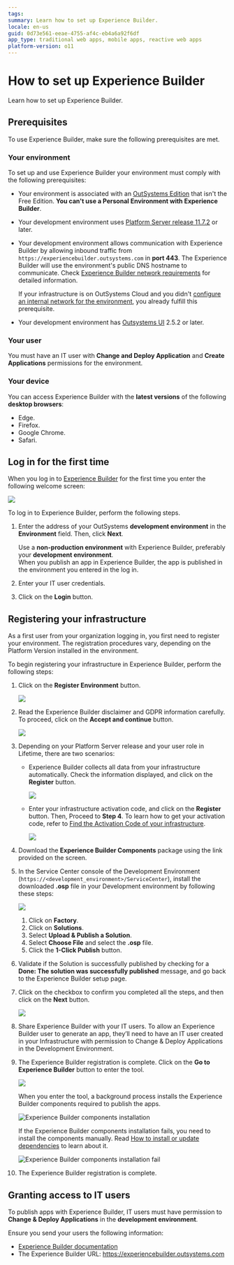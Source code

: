 ```yaml
---
tags:
summary: Learn how to set up Experience Builder.
locale: en-us
guid: 0d73e561-eeae-4755-af4c-eb4a6a92f6df
app_type: traditional web apps, mobile apps, reactive web apps
platform-version: o11
---
```

# How to set up Experience Builder

Learn how to set up Experience Builder.

## Prerequisites

To use Experience Builder, make sure the following prerequisites are met.

### Your environment

To set up and use Experience Builder your environment must comply with the following prerequisites:

* Your environment is associated with an [OutSystems Edition](https://www.outsystems.com/pricing-and-editions/) that isn't the Free Edition. **You can't use a Personal Environment with Experience Builder**.

* Your development environment uses [Platform Server release 11.7.2](https://www.outsystems.com/Downloads/ScreenDetails.aspx?MajorVersion=11&ReleaseId=19414&ComponentName=Platform+Server) or later.

* Your development environment allows communication with Experience Builder by allowing inbound traffic from `https://experiencebuilder.outsystems.com` in **port 443**. The Experience Builder will use the environment's public DNS hostname to communicate. Check [Experience Builder network requirements](../../setup-maintain/setup/network-requirements.md#experience-builder) for detailed information.

    <div class="info" markdown="1">

    If your infrastructure is on OutSystems Cloud and you didn't [configure an internal network for the environment](../../managing-the-applications-lifecycle/secure-the-applications/configure-internal-network.md), you already fulfill this prerequisite.

    </div>

* Your development environment has [Outsystems UI](https://www.outsystems.com/forge/component-overview/1385/outsystems-ui) 2.5.2 or later.

### Your user

You must have an IT user with **Change and Deploy Application** and **Create Applications** permissions for the environment.

### Your device

You can access Experience Builder with the **latest versions** of the following **desktop browsers**:

* Edge.
* Firefox.
* Google Chrome.
* Safari.

## Log in for the first time

When you log in to [Experience Builder](https://experiencebuilder.outsystems.com/) for the first time you enter the following welcome screen:

![](images/login-eb.png)

To log in to Experience Builder, perform the following steps.

1. Enter the address of your OutSystems **development environment** in the **Environment** field. Then, click **Next**.

    <div class="warning" markdown="1">

    Use a **non-production environment** with Experience Builder, preferably your **development environment**.  
    When you publish an app in Experience Builder, the app is published in the environment you entered in the log in.

    </div>

1. Enter your IT user credentials.

1. Click on the **Login** button.

## Registering your infrastructure

As a first user from your organization logging in, you first need to register your environment. The registration procedures vary, depending on the Platform Version installed in the environment.

To begin registering your infrastructure in Experience Builder, perform the following steps:

1. Click on the **Register Environment** button.

    ![](images/register-environment-eb.png)

1. Read the Experience Builder disclaimer and GDPR information carefully. To proceed, click on the **Accept and continue** button.

    ![](images/disclaimer-eb.png)

1. Depending on your Platform Server release and your user role in Lifetime, there are two scenarios:

    * Experience Builder collects all data from your infrastructure automatically. Check the information displayed, and click on the **Register** button.

        ![](images/activation-code-auto-eb.png)

    * Enter your infrastructure activation code, and click on the **Register** button.
    Then, Proceed to **Step 4**.
    To learn how to get your activation code, refer to [Find the Activation Code of your infrastructure](https://success.outsystems.com/Support/Enterprise_Customers/Licensing/02_Manage_and_Upgrade/Find_the_Activation_Code_and_the_Serial_Number).

        ![](images/activation-code-manual-eb.png)

1. Download the **Experience Builder Components** package using the link provided on the screen.

1. In the Service Center console of the Development Environment (`https://<development_environment>/ServiceCenter`), install the downloaded **.osp** file in your Development environment by following these steps:
    
    ![](images/dev-env-sc.png)

    1. Click on **Factory**.
    1. Click on **Solutions**.
    1. Select **Upload & Publish a Solution**.
    1. Select **Choose File** and select the **.osp** file.
    1. Click the **1-Click Publish** button.
    
1. Validate if the Solution is successfully published by checking for a **Done: The solution was successfully published** message, and go back to the Experience Builder setup page.

1. Click on the checkbox to confirm you completed all the steps, and then click on the **Next** button.

    ![](images/dependencies-eb.png)

1. Share Experience Builder with your IT users. To allow an Experience Builder user to generate an app, they’ll need to have an IT user created in your Infrastructure with permission to Change & Deploy Applications in the Development Environment.

1. The Experience Builder registration is complete. Click on the **Go to Experience Builder** button to enter the tool.

    ![](images/setup-complete-eb.png)

    When you enter the tool, a background process installs the Experience Builder components required to publish the apps.

    ![Experience Builder components installation](images/components-install-eb.png)

    <div class="info" markdown="1">

    If the Experience Builder components installation fails, you need to install the components manually. Read [How to install or update dependencies](how-update-dependency.md) to learn about it.
    
    ![Experience Builder components installation fail](images/install-components-fail-eb.png)

    </div>

1. The Experience Builder registration is complete.
    
## Granting access to IT users

To publish apps with Experience Builder, IT users must have  permission to **Change & Deploy Applications** in the **development environment**.

Ensure you send your users the following information:

* [Experience Builder documentation](intro.md)
* The Experience Builder URL: https://experiencebuilder.outsystems.com
